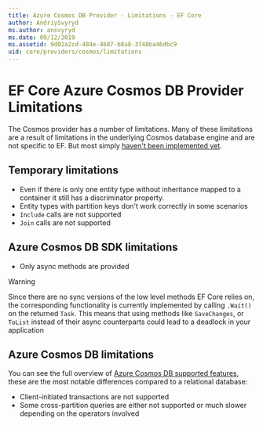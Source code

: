 ```yaml
---
title: Azure Cosmos DB Provider - Limitations - EF Core
author: AndriySvyryd
ms.author: ansvyryd
ms.date: 09/12/2019
ms.assetid: 9d02a2cd-484e-4687-b8a8-3748ba46dbc9
uid: core/providers/cosmos/limitations
---
```

# EF Core Azure Cosmos DB Provider Limitations

The Cosmos provider has a number of limitations. Many of these limitations are a result of limitations in the underlying Cosmos database engine and are not specific to EF. But most simply [haven't been implemented yet](https://github.com/aspnet/EntityFrameworkCore/issues?page=1&q=is%3Aissue+is%3Aopen+Cosmos+in%3Atitle+label%3Atype-enhancement+sort%3Areactions-%2B1-desc).

## Temporary limitations

- Even if there is only one entity type without inheritance mapped to a container it still has a discriminator property.
- Entity types with partition keys don't work correctly in some scenarios
- `Include` calls are not supported
- `Join` calls are not supported

## Azure Cosmos DB SDK limitations

- Only async methods are provided

> [!WARNING]
> Since there are no sync versions of the low level methods EF Core relies on, the corresponding functionality is currently implemented by calling `.Wait()` on the returned `Task`. This means that using methods like `SaveChanges`, or `ToList` instead of their async counterparts could lead to a deadlock in your application

## Azure Cosmos DB limitations

You can see the full overview of [Azure Cosmos DB supported features](https://docs.microsoft.com/en-us/azure/cosmos-db/modeling-data), these are the most notable differences compared to a relational database:

- Client-initiated transactions are not supported
- Some cross-partition queries are either not supported or much slower depending on the operators involved